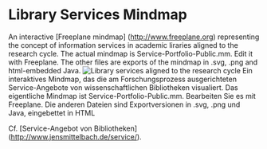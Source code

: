 # Library Services Mindmap
An interactive [Freeplane mindmap] (http://www.freeplane.org) representing the concept of information services in academic liraries aligned to the research cycle. The actual mindmap is Service-Portfolio-Public.mm. Edit it with Freeplane. The other files are exports of the mindmap in .svg, .png and html-embedded Java.
![Library services aligned to the research cycle](https://raw.githubusercontent.com/jmiba/library-services/master/Service-Portfolio-Public.png)
Ein interaktives Mindmap, das die am Forschungsprozess ausgerichteten Service-Angebote von wissenschaftlichen Bibliotheken visualiert. Das eigentliche Mindmap ist Service-Portfolio-Public.mm. Bearbeiten Sie es mit Freeplane. Die anderen Dateien sind Exportversionen in .svg, .png und Java, eingebettet in HTML

Cf. [Service-Angebot von Bibliotheken] (http://www.jensmittelbach.de/service/).
